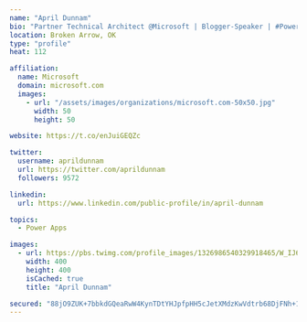 ```yaml
---
name: "April Dunnam"
bio: "Partner Technical Architect @Microsoft | Blogger-Speaker | #PowerApps, #PowerAutomate, #Office365, #SharePoint | #WIT | #Karaoke Queen"
location: Broken Arrow, OK
type: "profile"
heat: 112

affiliation:
  name: Microsoft
  domain: microsoft.com
  images:
    - url: "/assets/images/organizations/microsoft.com-50x50.jpg"
      width: 50
      height: 50

website: https://t.co/enJuiGEQZc

twitter:
  username: aprildunnam
  url: https://twitter.com/aprildunnam
  followers: 9572

linkedin:
  url: https://www.linkedin.com/public-profile/in/april-dunnam

topics:
  - Power Apps

images:
  - url: https://pbs.twimg.com/profile_images/1326986540329918465/W_IJ6Ih2_400x400.jpg
    width: 400
    height: 400
    isCached: true
    title: "April Dunnam"

secured: "88jO9ZUK+7bbkdGQeaRwW4KynTDtYHJpfpHH5cJetXMdzKwVdtrb68DjFNh+1yjs3+I8g6/D2SRujGbQccUhgg/8YN4ZTzCfCAuuuG1+YH4CXaDLRRLq7HeE5/JYJ76JERGIUnJxastRANmvsdRzJL0iN7qxH4yiI2hUO1AdyhXe9OdX1aQA/WnX9bfRQsHUPLnll0Q/z6EsWws+7WvOWxDrLRWDM+II6Gmz84IyHRW0fL6z9UUYsENLbG3GG8iKA8hki32ubK9+oI17usT0u0PI8aYxX+9+8SxgG5FM3sU+RV4dPHNaHqC1PTPSGjzEPD1jMY8FR0BIsTzemMtKFsU1XON4I+v3jIGsSHLWr8gKhVjyrRiwZ122VJIcQ083pAXAChvhTaZx3t0fvekUe3TGs1GzsGvvqgMWsvxT2ds=;6m72G8gXDHV5MmUIREc4Yw=="
---
```


